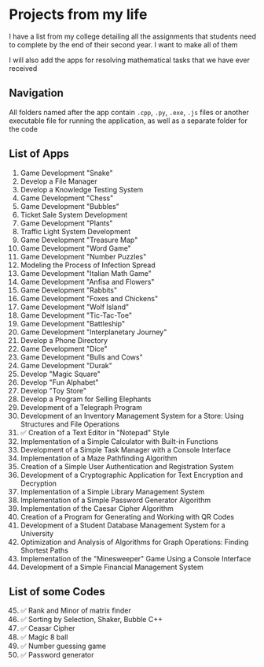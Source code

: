 # Projects from my life
I have a list from my college detailing all the assignments that students need to complete by the end of their second year. I want to make all of them

I will also add the apps for resolving mathematical tasks that we have ever received


## Navigation
All folders named after the app contain `.cpp`, `.py`, `.exe`, `.js` files or another executable file for running the application, as well as a separate folder for the code


## List of Apps
1. Game Development "Snake"  
2. Develop a File Manager  
3. Develop a Knowledge Testing System  
4. Game Development "Chess"  
5. Game Development "Bubbles"  
6. Ticket Sale System Development  
7. Game Development "Plants"  
8. Traffic Light System Development  
9. Game Development "Treasure Map"  
10. Game Development "Word Game"  
11. Game Development "Number Puzzles"  
12. Modeling the Process of Infection Spread  
13. Game Development "Italian Math Game"  
14. Game Development "Anfisa and Flowers"  
15. Game Development "Rabbits"  
16. Game Development "Foxes and Chickens"  
17. Game Development "Wolf Island"  
18. Game Development "Tic-Tac-Toe"  
19. Game Development "Battleship"  
20. Game Development "Interplanetary Journey"  
21. Develop a Phone Directory  
22. Game Development "Dice"  
23. Game Development "Bulls and Cows"  
24. Game Development "Durak"  
25. Develop "Magic Square"  
26. Develop "Fun Alphabet"  
27. Develop "Toy Store"  
28. Develop a Program for Selling Elephants  
29. Development of a Telegraph Program  
30. Development of an Inventory Management System for a Store: Using Structures and File Operations  
31. ✅ Creation of a Text Editor in "Notepad" Style  
32. Implementation of a Simple Calculator with Built-in Functions  
33. Development of a Simple Task Manager with a Console Interface  
34. Implementation of a Maze Pathfinding Algorithm  
35. Creation of a Simple User Authentication and Registration System  
36. Development of a Cryptographic Application for Text Encryption and Decryption  
37. Implementation of a Simple Library Management System  
38. Implementation of a Simple Password Generator Algorithm  
39. Implementation of the Caesar Cipher Algorithm  
40. Creation of a Program for Generating and Working with QR Codes  
41. Development of a Student Database Management System for a University  
42. Optimization and Analysis of Algorithms for Graph Operations: Finding Shortest Paths  
43. Implementation of the "Minesweeper" Game Using a Console Interface  
44. Development of a Simple Financial Management System  


## List of some Codes 
45. ✅ Rank and Minor of matrix finder
46. ✅ Sorting by Selection, Shaker, Bubble C++
47. ✅ Ceasar Cipher
48. ✅ Magic 8 ball
49. ✅ Number guessing game
50. ✅ Password generator
